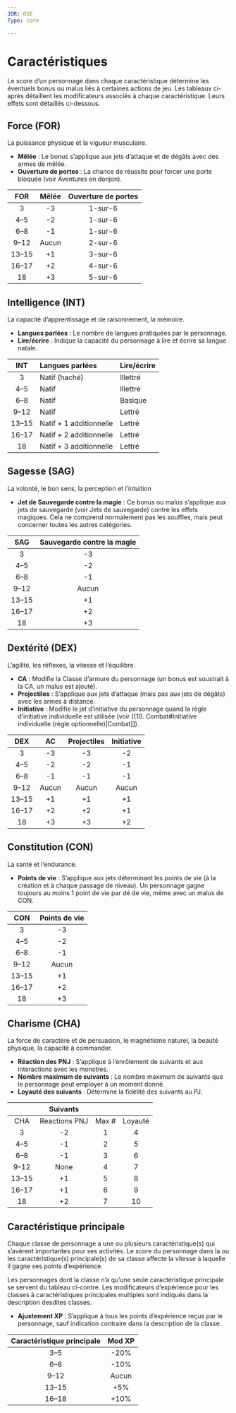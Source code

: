 ```yaml
---
JDR: OSE
Type: core

---
```

# Caractéristiques
Le score d’un personnage dans chaque caractéristique détermine les éventuels bonus ou malus liés à certaines actions de jeu. Les tableaux ci-après détaillent les modificateurs associés à chaque caractéristique. Leurs effets sont détaillés ci-dessous.

## Force (FOR)
La puissance physique et la vigueur musculaire.

- **Mêlée** : Le bonus s’applique aux jets d’attaque et de dégâts avec des armes de mêlée.
- **Ouverture de portes** : La chance de réussite pour forcer une porte bloquée (voir Aventures en donjon).

|  FOR  | Mêlée | Ouverture de portes |
| :---: | :---: | :--------: |
|   3   |  -3   |   1-sur-6   |
|  4–5  |  -2   |   1-sur-6   |
|  6–8  |  -1   |   1-sur-6   |
| 9–12  | Aucun  |   2-sur-6   |
| 13–15 |  +1   |   3-sur-6   |
| 16–17 |  +2   |   4-sur-6   |
|  18   |  +3   |   5-sur-6   |

## Intelligence (INT)
La capacité d’apprentissage et de raisonnement, la mémoire.

- **Langues parlées** : Le nombre de langues pratiquées par le personnage.
- **Lire/écrire** : Indique la capacité du personnage à lire et écrire sa langue natale.

|  INT  | Langues parlées	      | Lire/écrire<br>   |
|:-----:|:--------------------- |:---------- |
|   3   | Natif (haché)         | Illettré |
|  4–5  | Natif                 | Illettré |
|  6–8  | Natif                | Basique      |
| 9–12  | Natif                | Lettré<br>   |
| 13–15 | Natif + 1 additionnelle | Lettré<br>   |
| 16–17 | Natif + 2 additionnelle | Lettré<br>   |
|  18   | Natif + 3 additionnelle | Lettré<br>   |

## Sagesse (SAG)
La volonté, le bon sens, la perception et l’intuition

- **Jet de Sauvegarde contre la magie** : Ce bonus ou malus s’applique aux jets de sauvegarde (voir Jets de sauvegarde) contre les effets magiques. Cela ne comprend normalement pas les souffles, mais peut concerner toutes les autres catégories.

|  SAG  | Sauvegarde contre la magie<br> |
| :---: | :---------: |
|   3   |     -3      |
|  4–5  |     -2      |
|  6–8  |     -1      |
| 9–12  |    Aucun     |
| 13–15 |     +1      |
| 16–17 |     +2      |
|  18   |     +3      |

## Dextérité (DEX)
L’agilité, les réflexes, la vitesse et l’équilibre.

- **CA** : Modifie la Classe d’armure du personnage (un bonus est soustrait à la CA, un malus est ajouté).
- **Projectiles** : S’applique aux jets d’attaque (mais pas aux jets de dégâts) avec les armes à distance.
- **Initiative** : Modifie le jet d’initiative du personnage quand la règle d’initiative individuelle est utilisée (voir [[10. Combat#Initiative individuelle (règle optionnelle)|Combat]]).


|  DEX  |  AC  | Projectiles | Initiative |
| :---: | :--: | :-----: | :--------: |
|   3   |  -3  |   -3    |     -2     |
|  4–5  |  -2  |   -2    |     -1     |
|  6–8  |  -1  |   -1    |     -1     |
| 9–12  | Aucun |  Aucun   |    Aucun    |
| 13–15 |  +1  |   +1    |     +1     |
| 16–17 |  +2  |   +2    |     +1     |
|  18   |  +3  |   +3    |     +2     |

## Constitution (CON)

La santé et l’endurance.

- **Points de vie** : S’applique aux jets déterminant les points de vie (à la création et à chaque passage de niveau). Un personnage gagne toujours au moins 1 point de vie par dé de vie, même avec un malus de CON.

|  CON  | Points de vie |
| :---: | :--------: |
|   3   |     -3     |
|  4–5  |     -2     |
|  6–8  |     -1     |
| 9–12  |    Aucun    |
| 13–15 |     +1     |
| 16–17 |     +2     |
|  18   |     +3     |

## Charisme (CHA)
La force de caractère et de persuasion, le magnétisme naturel, la beauté physique, la capacité à commander.

- **Réaction des PNJ** : S’applique à l’enrôlement de suivants et aux interactions avec les monstres.
- **Nombre maximum de suivants** : Le nombre maximum de suivants que le personnage peut employer à un moment donné.
- **Loyauté des suivants** : Détermine la fidélité des suivants au PJ.

|       |   Suivants   |       |         |
| :---: | :-----------: | :---: | :-----: |
|  CHA  | Reactions PNJ | Max # | Loyauté |
|   3   |      -2       |   1   |    4    |
|  4–5  |      -1       |   2   |    5    |
|  6–8  |      -1       |   3   |    6    |
| 9–12  |     None      |   4   |    7    |
| 13–15 |      +1       |   5   |    8    |
| 16–17 |      +1       |   6   |    9    |
|  18   |      +2       |   7   |   10    |

## Caractéristique principale
Chaque classe de personnage a une ou plusieurs caractéristique(s) qui s’avèrent importantes pour ses activités. Le score du personnage dans la ou les caractéristique(s) principale(s) de sa classe affecte la vitesse à laquelle il gagne ses points d’expérience.

Les personnages dont la classe n’a qu’une seule caractéristique principale se servent du tableau ci-contre. Les modificateurs d’expérience pour les classes à caractéristiques principales multiples sont indiqués dans la description desdites classes.

- **Ajustement XP** : S’applique à tous les points d’expérience reçus par le personnage, sauf indication contraire dans la description de la classe.


| Caractéristique principale | Mod XP |
| :-------------: | :---------: |
|       3–5       |    -20%     |
|       6–8       |    -10%     |
|      9–12       |    Aucun     |
|      13–15      |     +5%     |
|      16–18      |    +10%     |